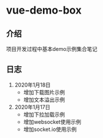 # vue-demo-box

## 介绍
项目开发过程中基本demo示例集合笔记
## 日志
1. 2020年1月18日
     * 增加下载图片示例
     * 增加文本溢出示例
2. 2020年1月17日
     * 增加下拉加载示例
     * 增加websocket使用示例
     * 增加socket.io使用示例

